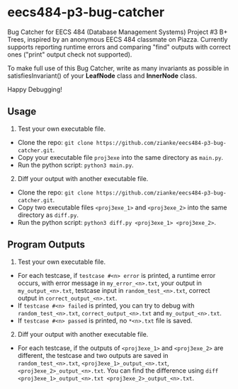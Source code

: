 # eecs484-p3-bug-catcher

Bug Catcher for EECS 484 (Database Management Systems) Project #3 B+ Trees, inspired by an anonymous EECS 484 classmate on Piazza. Currently supports reporting runtime errors and comparing "find" outputs with correct ones ("print" output check not supported).

To make full use of this Bug Catcher, write as many invariants as possible in satisfiesInvariant() of your **LeafNode** class and **InnerNode** class.

Happy Debugging!

## Usage
1. Test your own executable file.
 * Clone the repo: `git clone https://github.com/zianke/eecs484-p3-bug-catcher.git`.
 * Copy your executable file `proj3exe` into the same directory as `main.py`.
 * Run the python script: `python3 main.py`.

2. Diff your output with another executable file.
 * Clone the repo: `git clone https://github.com/zianke/eecs484-p3-bug-catcher.git`.
 * Copy two executable files `<proj3exe_1>` and `<proj3exe_2>` into the same directory as `diff.py`.
 * Run the python script: `python3 diff.py <proj3exe_1> <proj3exe_2>`.

## Program Outputs
1. Test your own executable file.
 * For each testcase, if `testcase #<n> error` is printed, a runtime error occurs, with error message in `my_error_<n>.txt`, your output in `my_output_<n>.txt`, testcase input in `random_test_<n>.txt`, correct output in `correct_output_<n>.txt`.
 * If `testcase #<n> failed` is printed, you can try to debug with `random_test_<n>.txt`, `correct_output_<n>.txt` and `my_output_<n>.txt`.
 * If `testcase #<n> passed` is printed, no `*<n>.txt` file is saved.

2. Diff your output with another executable file.
 * For each testcase, if the outputs of `<proj3exe_1>` and `<proj3exe_2>` are different, the testcase and two outputs are saved in `random_test_<n>.txt`, `<proj3exe_1>_output_<n>.txt`, `<proj3exe_2>_output_<n>.txt`. You can find the difference using `diff <proj3exe_1>_output_<n>.txt <proj3exe_2>_output_<n>.txt`.

